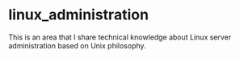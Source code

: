 # linux_administration
This is an area that I share technical knowledge about Linux server administration based on Unix philosophy.
